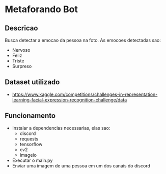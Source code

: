 # Metaforando Bot
## Descricao
Busca detectar a emocao da pessoa na foto.
As emocoes detectadas sao:
 - Nervoso
 - Feliz
 - Triste
 - Surpreso

## Dataset utilizado
 - https://www.kaggle.com/competitions/challenges-in-representation-learning-facial-expression-recognition-challenge/data

## Funcionamento
 - Instalar a dependencias necessarias, elas sao:
   - discord
   - requests
   - tensorflow
   - cv2
   - imageio
 - Executar o main.py
 - Enviar uma imagem de uma pessoa em um dos canais do discord
